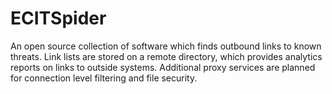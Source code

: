# ECITSpider
An open source collection of software which finds outbound links to known threats. Link lists are stored on a remote directory, which provides analytics reports on links to outside systems. Additional proxy services are planned for connection level filtering and file security.
